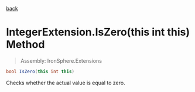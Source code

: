 ﻿

[back](/IronSphere.Extensions/types/IntegerExtension)

# IntegerExtension.IsZero(this int this) Method

> Assembly: IronSphere.Extensions

```csharp
bool IsZero(this int this)
```

Checks whether the actual value is equal to zero.

 
